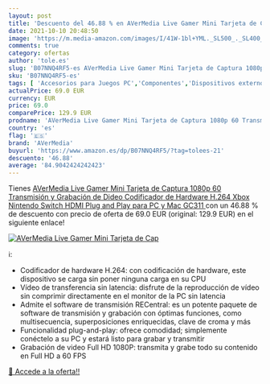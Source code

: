 ```yaml
---
layout: post
title: 'Descuento del 46.88 % en AVerMedia Live Gamer Mini Tarjeta de Cap'
date: 2021-10-10 20:48:50
image: 'https://m.media-amazon.com/images/I/41W-1bl+YML._SL500_._SL400_.jpg'
comments: true
category: ofertas
author: 'tole.es'
slug: 'B07NNQ4RF5-es AVerMedia Live Gamer Mini Tarjeta de Captura 1080p 60...'
sku: 'B07NNQ4RF5-es'
tags: [ 'Accesorios para Juegos PC','Componentes','Dispositivos externos','Informática','Juegos y Accesorios para PC','Sintonizadores de televisión externos','Videojuegos','avermedia','nintendo','xbox', ]
actualPrice: 69.0 EUR
currency: EUR
price: 69.0
comparePrice: 129.9 EUR
prodname: 'AVerMedia Live Gamer Mini Tarjeta de Captura 1080p 60 Transmisión y Grabación de Dideo  Codificador de Hardware H.264 Xbox  Nintendo Switch  HDMI Plug and Play para PC y Mac  GC311 '
country: 'es'
flag: '🇪🇸'
brand: 'AVerMedia'
buyurl: 'https://www.amazon.es/dp/B07NNQ4RF5/?tag=tolees-21'
descuento: '46.88'
average: '84.9042424242423'
---
```


Tienes [AVerMedia Live Gamer Mini Tarjeta de Captura 1080p 60 Transmisión y Grabación de Dideo  Codificador de Hardware H.264 Xbox  Nintendo Switch  HDMI Plug and Play para PC y Mac  GC311 ](https://www.amazon.es/dp/B07NNQ4RF5/?tag=tolees-21) con un 46.88 % de descuento con precio de oferta de 69.0 EUR (original: 129.9 EUR) en el siguiente enlace!

[![AVerMedia Live Gamer Mini Tarjeta de Cap](https://m.media-amazon.com/images/I/41W-1bl+YML._SL500_._SL400_.jpg)](https://www.amazon.es/dp/B07NNQ4RF5/?tag=tolees-21)

ℹ️:

- Codificador de hardware H.264: con codificación de hardware, este dispositivo se carga sin poner ninguna carga en su CPU
- Vídeo de transferencia sin latencia: disfrute de la reproducción de vídeo sin comprimir directamente en el monitor de la PC sin latencia
- Admite el software de transmisión RECentral: es un potente paquete de software de transmisión y grabación con óptimas funciones, como multisecuencia, superposiciones enriquecidas, clave de croma y más
- Funcionalidad plug-and-play: ofrece comodidad; simplemente conéctelo a su PC y estará listo para grabar y transmitir
- Grabación de video Full HD 1080P: transmita y grabe todo su contenido en Full HD a 60 FPS

[🛒 Accede a la oferta!!](https://www.amazon.es/dp/B07NNQ4RF5/?tag=tolees-21)
